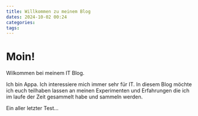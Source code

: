 ```yaml
---
title: Willkommen zu meinem Blog
dates: 2024-10-02 00:24
categories: 
tags:
---
```


# Moin!

Wilkommen bei meinem IT Blog. 

Ich bin Appa. Ich interessiere mich immer sehr für IT. 
In diesem Blog möchte ich euch teilhaben lassen an meinen Experimenten und Erfahrungen die ich im laufe der Zeit gesammelt habe und sammeln werden.

Ein aller letzter Test...
